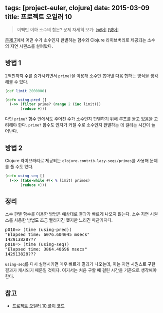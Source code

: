 tags: [project-euler, clojure]
date: 2015-03-09
title: 프로젝트 오일러 10
---
> 이백만 이하 소수의 합은?
> 문제 자세히 보기: [[국어]](http://euler.synap.co.kr/prob_detail.php?id=10) [[영어]](https://projecteuler.net/problem=10)

[문제 7](/2015/02/10/project-euler-007/)에서 어떤 수가 소수인지 판별하는 함수와 Clojure 라이브버리로 제공되는 소수의 지연 시퀀스를 살펴봤다.<!--more-->

## 방법 1
2백만까지 수를 증가시키면서 `prime?`을 이용해 소수만 뽑아낸 다음 합하는 방식을 생각해볼 수 있다.

```clojure
(def limit 2000000)

(defn using-pred []
  (->> (filter prime? (range 2 (inc limit)))
       (reduce +)))
```

다만 `prime?` 함수 안에서도 주어진 수가 소수인지 판별하기 위해 루프를 돌고 있음을 고려해야 한다. `prime?` 함수도 인자가 커질 수로 소수인지 판별하는 데 걸리는 시간이 늘어난다.

## 방법 2
Clojure 라이브러리로 제공되는 `clojure.contrib.lazy-seqs/primes`를 사용해 문제를 풀 수도 있다.

```clojure
(defn using-seq []
  (->> (take-while #(< % limit) primes)
       (reduce +)))
```

## 정리
소수 판별 함수를 이용한 방법은 예상대로 결과가 빠르게 나오지 않는다. 소수 지연 시퀀스를 사용한 방법도 조금 빨라지긴 했지만 느리긴 마찬가지다.

<pre class="console">
p010=> (time (using-pred))
"Elapsed time: 6076.604045 msecs"
142913828???
p010=> (time (using-seq))
"Elapsed time: 3864.48696 msecs"
142913828???
</pre>

`using-seq`를 다시 실행시키면 매우 빠르게 결과가 나오는데, 이는 지연 시퀀스로 구한 결과가 캐시되기 때문일 것이다. 여기서는 처음 구할 때 걸린 시간을 기준으로 생각해야 한다.

## 참고
* [프로젝트 오일러 10 풀이 코드](https://github.com/ntalbs/euler/blob/master/src/p010.clj)
